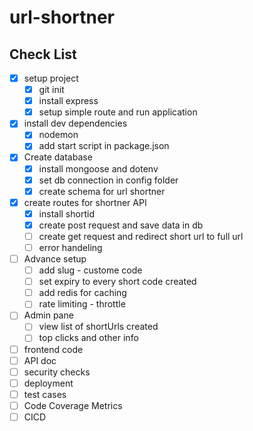 # url-shortner


## Check List
* [x] setup project
  * [x] git init
  * [x] install express 
  * [x] setup simple route and run application 
* [x] install dev dependencies 
  * [x] nodemon 
  * [x] add start script in package.json    
* [x] Create database
  * [x] install mongoose and dotenv
  * [x] set db connection in config folder
  * [x] create schema for url shortner
* [x] create routes for shortner API   
  * [x] install shortid   
  * [x] create post request and save data in db
  * [ ] create get request and redirect short url to full url 
  * [ ] error handeling
* [ ] Advance setup 
  * [ ] add slug - custome code 
  * [ ] set expiry to every short code created
  * [ ] add redis for caching 
  * [ ] rate limiting - throttle  
* [ ] Admin pane
  * [ ] view list of shortUrls created 
  * [ ] top clicks and other info  
* [ ] frontend code 
* [ ] API doc 
* [ ] security checks  
* [ ] deployment 
* [ ] test cases 
* [ ] Code Coverage Metrics
* [ ] CICD 
